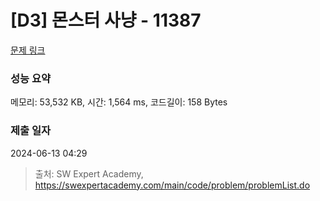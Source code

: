 # [D3] 몬스터 사냥 - 11387 

[문제 링크](https://swexpertacademy.com/main/code/problem/problemDetail.do?contestProbId=AXb6LR76vCcDFARR) 

### 성능 요약

메모리: 53,532 KB, 시간: 1,564 ms, 코드길이: 158 Bytes

### 제출 일자

2024-06-13 04:29



> 출처: SW Expert Academy, https://swexpertacademy.com/main/code/problem/problemList.do